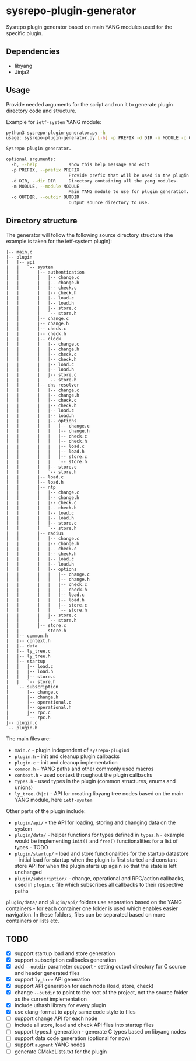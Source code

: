 # sysrepo-plugin-generator
Sysrepo plugin generator based on main YANG modules used for the specific plugin.

## Dependencies
- libyang
- Jinja2

## Usage
Provide needed arguments for the script and run it to generate plugin directory code and structure.

Example for `ietf-system` YANG module:

```sh
python3 sysrepo-plugin-generator.py -h
usage: sysrepo-plugin-generator.py [-h] -p PREFIX -d DIR -m MODULE -o OUTDIR

Sysrepo plugin generator.

optional arguments:
  -h, --help            show this help message and exit
  -p PREFIX, --prefix PREFIX
                        Provide prefix that will be used in the plugin generation.
  -d DIR, --dir DIR     Directory containing all the yang modules.
  -m MODULE, --module MODULE
                        Main YANG module to use for plugin generation.
  -o OUTDIR, --outdir OUTDIR
                        Output source directory to use.
```

## Directory structure

The generator will follow the following source directory structure (the example is taken for the ietf-system plugin):

```
|-- main.c
|-- plugin
|   |-- api
|   |   `-- system
|   |       |-- authentication
|   |       |   |-- change.c
|   |       |   |-- change.h
|   |       |   |-- check.c
|   |       |   |-- check.h
|   |       |   |-- load.c
|   |       |   |-- load.h
|   |       |   |-- store.c
|   |       |   `-- store.h
|   |       |-- change.c
|   |       |-- change.h
|   |       |-- check.c
|   |       |-- check.h
|   |       |-- clock
|   |       |   |-- change.c
|   |       |   |-- change.h
|   |       |   |-- check.c
|   |       |   |-- check.h
|   |       |   |-- load.c
|   |       |   |-- load.h
|   |       |   |-- store.c
|   |       |   `-- store.h
|   |       |-- dns-resolver
|   |       |   |-- change.c
|   |       |   |-- change.h
|   |       |   |-- check.c
|   |       |   |-- check.h
|   |       |   |-- load.c
|   |       |   |-- load.h
|   |       |   |-- options
|   |       |   |   |-- change.c
|   |       |   |   |-- change.h
|   |       |   |   |-- check.c
|   |       |   |   |-- check.h
|   |       |   |   |-- load.c
|   |       |   |   |-- load.h
|   |       |   |   |-- store.c
|   |       |   |   `-- store.h
|   |       |   |-- store.c
|   |       |   `-- store.h
|   |       |-- load.c
|   |       |-- load.h
|   |       |-- ntp
|   |       |   |-- change.c
|   |       |   |-- change.h
|   |       |   |-- check.c
|   |       |   |-- check.h
|   |       |   |-- load.c
|   |       |   |-- load.h
|   |       |   |-- store.c
|   |       |   `-- store.h
|   |       |-- radius
|   |       |   |-- change.c
|   |       |   |-- change.h
|   |       |   |-- check.c
|   |       |   |-- check.h
|   |       |   |-- load.c
|   |       |   |-- load.h
|   |       |   |-- options
|   |       |   |   |-- change.c
|   |       |   |   |-- change.h
|   |       |   |   |-- check.c
|   |       |   |   |-- check.h
|   |       |   |   |-- load.c
|   |       |   |   |-- load.h
|   |       |   |   |-- store.c
|   |       |   |   `-- store.h
|   |       |   |-- store.c
|   |       |   `-- store.h
|   |       |-- store.c
|   |       `-- store.h
|   |-- common.h
|   |-- context.h
|   |-- data
|   |-- ly_tree.c
|   |-- ly_tree.h
|   |-- startup
|   |   |-- load.c
|   |   |-- load.h
|   |   |-- store.c
|   |   `-- store.h
|   `-- subscription
|       |-- change.c
|       |-- change.h
|       |-- operational.c
|       |-- operational.h
|       |-- rpc.c
|       `-- rpc.h
|-- plugin.c
`-- plugin.h
```

The main files are:
  - `main.c` - plugin independent of `sysrepo-plugind`
  - `plugin.h` - init and cleanup plugin callbacks
  - `plugin.c` - init and cleanup implementation
  - `common.h` - YANG paths and other commonly used macros
  - `context.h` - used context throughout the plugin callbacks
  - `types.h` - used types in the plugin (common structures, enums and unions)
  - `ly_tree.(h|c)` - API for creating libyang tree nodes based on the main YANG module, here `ietf-system`

Other parts of the plugin include:
  - `plugin/api/` - the API for loading, storing and changing data on the system
  - `plugin/data/` - helper functions for types defined in `types.h` - example would be implementing `init()` and `free()` functionalities for a list of types - TODO
  - `plugin/startup/` - load and store functionalities for the startup datastore - initial load for startup when the plugin is first started and constant store API for when the plugin starts up again so that the state is left unchanged
  - `plugin/subscription/` - change, operational and RPC/action callbacks, used in `plugin.c` file which subscribes all callbacks to their respective paths

`plugin/data/` and `plugin/api/` folders use separation based on the YANG containers - for each container one folder is used which enables easier navigation. In these folders, files can be separated based on more containers or lists etc.

## TODO
- [x] support startup load and store generation
- [x] support subscription callbacks generation
- [x] add `--outdir` parameter support - setting output directory for C source and header generated files
- [x] support `ly_tree` API generation
- [x] support API generation for each node (load, store, check)
- [x] change `--outdir` to point to the root of the project, not the source folder as the current implementation
- [x] include uthash library for every plugin
- [x] use clang-format to apply same code style to files
- [ ] support change API for each node
- [ ] include all store, load and check API files into startup files
- [ ] support types.h generation - generate C types based on libyang nodes
- [ ] support data code generation (optional for now)
- [ ] support `augment` YANG nodes
- [ ] generate CMakeLists.txt for the plugin